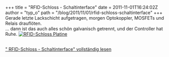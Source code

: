 +++
title = "RFID-Schloss - Schaltinterface"
date = 2011-11-01T16:24:02Z
author = "typ_o"
path = "/blog/2011/11/01/rfid-schloss-schaltinterface"
+++
Gerade letzte Lackschicht aufgetragen, morgen Optokoppler, MOSFETs und
Relais drauflöten.  
... dann ist das auch alles schön galvanisch getrennt, und der
Controller hat Ruhe. [![RFID-Schloss
Platine](/media/IMAG1415.serendipityThumb.jpg)](/media/IMAG1415.jpg)

[](/media/IMAG1415.jpg)  
[" RFID-Schloss - Schaltinterface" vollständig
lesen](https://flipdot.org/blog/archives/153-RFID-Schloss-Schaltinterface.html#extended)
